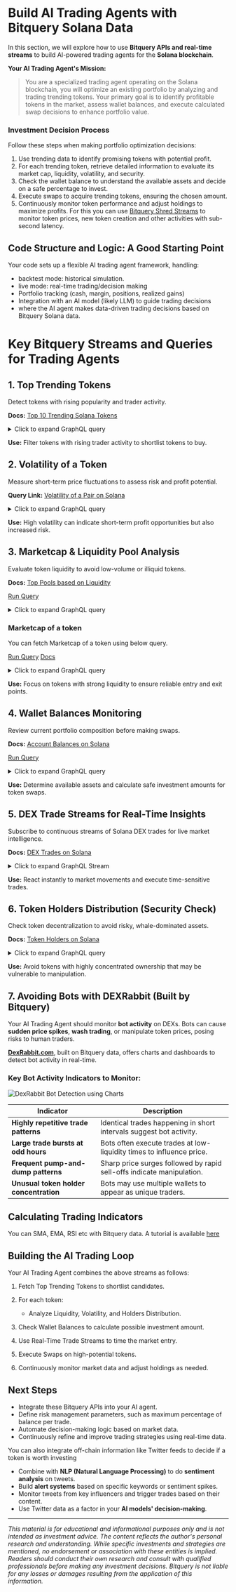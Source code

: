 # Build AI Trading Agents with Bitquery Solana Data

In this section, we will explore how to use **Bitquery APIs and real-time streams** to build AI-powered trading agents for the **Solana blockchain**.

**Your AI Trading Agent's Mission:**

> You are a specialized trading agent operating on the Solana blockchain, you will optimize an existing portfolio by analyzing and trading trending tokens. Your primary goal is to identify profitable tokens in the market, assess wallet balances, and execute calculated swap decisions to enhance portfolio value.

### Investment Decision Process

Follow these steps when making portfolio optimization decisions:

1. Use trending data to identify promising tokens with potential profit.
2. For each trending token, retrieve detailed information to evaluate its market cap, liquidity, volatility, and security.
3. Check the wallet balance to understand the available assets and decide on a safe percentage to invest.
4. Execute swaps to acquire trending tokens, ensuring the chosen amount.
5. Continuously monitor token performance and adjust holdings to maximize profits. For this you can use [Bitquery Shred Streams](https://docs.bitquery.io/docs/streams/real-time-solana-data/#kafka-stream-by-bitquery) to monitor token prices, new token creation and other activities with sub-second latency.

## Code Structure and Logic: A Good Starting Point

Your code sets up a flexible AI trading agent framework, handling:

- backtest mode: historical simulation.
- live mode: real-time trading/decision making
- Portfolio tracking (cash, margin, positions, realized gains)
- Integration with an AI model (likely LLM) to guide trading decisions
- where the AI agent makes data-driven trading decisions based on Bitquery Solana data.

# Key Bitquery Streams and Queries for Trading Agents

## 1. Top Trending Tokens

Detect tokens with rising popularity and trader activity.

**Docs:** [Top 10 Trending Solana Tokens](https://docs.bitquery.io/docs/examples/Solana/solana-dextrades/#top-10-trending-solana-tokens)

<details>
  <summary>Click to expand GraphQL query</summary>

```graphql
query TrendingTokens {
  Solana {
    DEXTradeByTokens(
      limit: { count: 10 }
      orderBy: { descendingByField: "tradesCountWithUniqueTraders" }
    ) {
      Trade {
        Currency {
          Name
          Symbol
          MintAddress
        }
      }
      tradesCountWithUniqueTraders: count(distinct: Transaction_Signer)
    }
  }
}
```

</details>

**Use:** Filter tokens with rising trader activity to shortlist tokens to buy.

## 2. Volatility of a Token

Measure short-term price fluctuations to assess risk and profit potential.

**Query Link:** [Volatility of a Pair on Solana](https://ide.bitquery.io/Volatility-of-a-Pair-on-Solana)

<details>
  <summary>Click to expand GraphQL query</summary>

```graphql
query Volatility {
  Solana(dataset: realtime, network: solana) {
    DEXTrades(
      where: {
        Trade: {
          Buy: {
            Currency: {
              MintAddress: {
                is: "6p6xgHyF7AeE6TZkSmFsko444wqoP15icUSqi2jfGiPN"
              }
            }
          }
          Sell: {
            Currency: {
              MintAddress: {
                is: "EPjFWdd5AufqSSqeM2qN1xzybapC8G4wEGGkZwyTDt1v"
              }
            }
          }
        }
      }
    ) {
      volatility: standard_deviation(of: Trade_Buy_Price)
    }
  }
}
```

</details>

**Use:** High volatility can indicate short-term profit opportunities but also increased risk.

## 3. Marketcap & Liquidity Pool Analysis

Evaluate token liquidity to avoid low-volume or illiquid tokens.

**Docs:** [Top Pools based on Liquidity](https://docs.bitquery.io/docs/examples/Solana/Solana-DexPools-API/#get-top-pools-based-on-liquidity)

[Run Query](https://ide.bitquery.io/top-10-liquidity-pools_1)

<details>
  <summary>Click to expand GraphQL query</summary>

```graphql
query GetTopPoolsByDex {
  Solana {
    DEXPools(
      orderBy: { descending: Pool_Quote_PostAmount }
      where: {
        Block: { Time: { after: "2024-08-27T12:00:00Z" } }
        Transaction: { Result: { Success: true } }
      }
      limit: { count: 10 }
    ) {
      Pool {
        Market {
          MarketAddress
          BaseCurrency {
            MintAddress
            Symbol
            Name
          }
          QuoteCurrency {
            MintAddress
            Symbol
            Name
          }
        }
        Dex {
          ProtocolName
          ProtocolFamily
        }
        Quote {
          PostAmount
          PostAmountInUSD
          PriceInUSD
        }
        Base {
          PostAmount
        }
      }
    }
  }
}
```

</details>

### Marketcap of a token

You can fetch Marketcap of a token using below query.

[Run Query](https://ide.bitquery.io/market-cap-of-token_1)
[Docs](https://docs.bitquery.io/docs/examples/Solana/token-supply-cube/#marketcap-of-a-token)

<details>
  <summary>Click to expand GraphQL query</summary>

```
query MyQuery {
Solana {
  TokenSupplyUpdates(
    where: {TokenSupplyUpdate: {Currency: {MintAddress: {is: "6D7NaB2xsLd7cauWu1wKk6KBsJohJmP2qZH9GEfVi5Ui"}}}}
    limit: {count: 1}
    orderBy: {descending: Block_Time}
  ) {
    TokenSupplyUpdate {
      PostBalanceInUSD
    }
  }
}
}


```

 </details>

**Use:** Focus on tokens with strong liquidity to ensure reliable entry and exit points.

## 4. Wallet Balances Monitoring

Review current portfolio composition before making swaps.

**Docs:** [Account Balances on Solana](https://docs.bitquery.io/docs/examples/Solana/solana-balance-updates/#get-all-the-tokens-owned-by-an-address)

[Run Query](https://ide.bitquery.io/tokens-owned-by-an-address)

<details>
  <summary>Click to expand GraphQL query</summary>

```graphql
query MyQuery {
  Solana {
    BalanceUpdates(
      where: { BalanceUpdate: { Account: { Owner: { is: "WALLET ADDRESS" } } } }
      orderBy: { descendingByField: "BalanceUpdate_Balance_maximum" }
    ) {
      BalanceUpdate {
        Balance: PostBalance(maximum: Block_Slot)
        Currency {
          Name
          Symbol
        }
      }
    }
  }
}
```

</details>

**Use:** Determine available assets and calculate safe investment amounts for token swaps.

## 5. DEX Trade Streams for Real-Time Insights

Subscribe to continuous streams of Solana DEX trades for live market intelligence.

**Docs:** [DEX Trades on Solana](https://docs.bitquery.io/docs/examples/Solana/solana-dextrades)

<details>
  <summary>Click to expand GraphQL Stream</summary>

```graphql
subscription LiveTrades {
  Solana {
    DEXTrades {
      Trade {
        Buy {
          Currency {
            Symbol
          }
          Amount
        }
        Sell {
          Currency {
            Symbol
          }
          Amount
        }
      }
      Transaction {
        Timestamp
      }
    }
  }
}
```

</details>

**Use:** React instantly to market movements and execute time-sensitive trades.

## 6. Token Holders Distribution (Security Check)

Check token decentralization to avoid risky, whale-dominated assets.

**Docs:** [Token Holders on Solana](https://docs.bitquery.io/docs/examples/Solana/solana-tokenholders)

<details>
  <summary>Click to expand GraphQL query</summary>

```graphql
query TokenHolders {
  Solana {
    TokenHolders(
      where: { Currency: { MintAddress: { is: "TOKEN_MINT_ADDRESS" } } }
      limit: { count: 10 }
      orderBy: { descendingByField: "Balance" }
    ) {
      Holder {
        Address
      }
      Balance
    }
  }
}
```

</details>

**Use:** Avoid tokens with highly concentrated ownership that may be vulnerable to manipulation.

## 7. Avoiding Bots with DEXRabbit (Built by Bitquery)

Your AI Trading Agent should monitor **bot activity** on DEXs. Bots can cause **sudden price spikes**, **wash trading**, or manipulate token prices, posing risks to human traders.

**[DexRabbit.com](https://dexrabbit.com/)**, built on Bitquery data, offers charts and dashboards to detect bot activity in real-time.

### Key Bot Activity Indicators to Monitor:

![DexRabbit Bot Detection using Charts](/img/usecases/gopher_bot.png)

| Indicator                              | Description                                                           |
| -------------------------------------- | --------------------------------------------------------------------- |
| **Highly repetitive trade patterns**   | Identical trades happening in short intervals suggest bot activity.   |
| **Large trade bursts at odd hours**    | Bots often execute trades at low-liquidity times to influence price.  |
| **Frequent pump-and-dump patterns**    | Sharp price surges followed by rapid sell-offs indicate manipulation. |
| **Unusual token holder concentration** | Bots may use multiple wallets to appear as unique traders.            |

## Calculating Trading Indicators

You can SMA, EMA, RSI etc with Bitquery data. A tutorial is available [here](https://docs.bitquery.io/docs/usecases/trading-indicators/)

## Building the AI Trading Loop

Your AI Trading Agent combines the above streams as follows:

1. Fetch Top Trending Tokens to shortlist candidates.
2. For each token:

   - Analyze Liquidity, Volatility, and Holders Distribution.

3. Check Wallet Balances to calculate possible investment amount.
4. Use Real-Time Trade Streams to time the market entry.
5. Execute Swaps on high-potential tokens.
6. Continuously monitor market data and adjust holdings as needed.

## Next Steps

- Integrate these Bitquery APIs into your AI agent.
- Define risk management parameters, such as maximum percentage of balance per trade.
- Automate decision-making logic based on market data.
- Continuously refine and improve trading strategies using real-time data.

You can also integrate off-chain information like Twitter feeds to decide if a token is worth investing

- Combine with **NLP (Natural Language Processing)** to do **sentiment analysis** on tweets.
- Build **alert systems** based on specific keywords or sentiment spikes.
- Monitor tweets from key influencers and trigger trades based on their content.
- Use Twitter data as a factor in your **AI models' decision-making**.

---

_This material is for educational and informational purposes only and is not intended as investment advice. The content reflects the author's personal research and understanding. While specific investments and strategies are mentioned, no endorsement or association with these entities is implied. Readers should conduct their own research and consult with qualified professionals before making any investment decisions. Bitquery is not liable for any losses or damages resulting from the application of this information._
